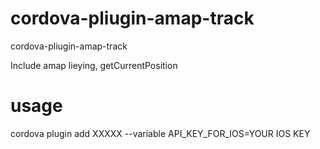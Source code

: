 # cordova-pliugin-amap-track

cordova-pliugin-amap-track

Include amap lieying, getCurrentPosition

# usage

cordova plugin add XXXXX  --variable API_KEY_FOR_IOS=YOUR IOS KEY

